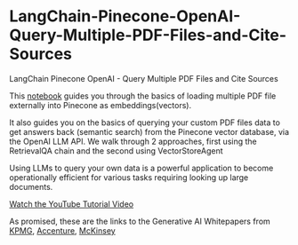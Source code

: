 # LangChain-Pinecone-OpenAI-Query-Multiple-PDF-Files-and-Cite-Sources
LangChain Pinecone OpenAI - Query Multiple PDF Files and Cite Sources

This [notebook](https://github.com/manjiridatar/LangChain-Pinecone-OpenAI-Query-Multiple-PDF-Files-and-Cite-Sources/blob/main/LangChain%20Pinecone%20OpenAI%20-%20Query%20Your%20Own%20Files%20-%20Multiple%20PDFs%20with%20Sources.ipynb) guides you through the basics of loading multiple PDF file externally into Pinecone as embeddings(vectors).

It also guides you on the basics of querying your custom PDF files data to get answers back (semantic search) from the Pinecone vector database, via the OpenAI LLM API. We walk through 2 approaches, first using the RetrievalQA chain and the second using VectorStoreAgent

Using LLMs to query your own data is a powerful application to become operationally efficient for various tasks requiring looking up large documents.

[Watch the YouTube Tutorial Video](https://youtu.be/8R2ArvI9vkk)

As promised, these are the links to the Generative AI Whitepapers from [KPMG](https://assets.kpmg.com/content/dam/kpmg/xx/pdf/2023/04/generative-ai-models-the-risks-and-potential-rewards-in-business.pdf), [Accenture](https://www.accenture.com/content/dam/accenture/final/accenture-com/document/Accenture-A-New-Era-of-Generative-AI-for-Everyone.pdf), [McKinsey](https://www.mckinsey.com/~/media/mckinsey/business%20functions/mckinsey%20digital/our%20insights/the%20economic%20potential%20of%20generative%20ai%20the%20next%20productivity%20frontier/the-economic-potential-of-generative-ai-the-next-productivity-frontier-vf.pdf)

